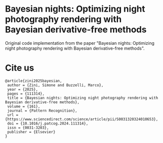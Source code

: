 # Bayesian nights: Optimizing night photography rendering with Bayesian derivative-free methods

Original code implementation from the paper "Bayesian nights: Optimizing night photography rendering with Bayesian derivative-free methods".


# Cite us

```
@article{zini2025bayesian,
 author = {Zini, Simone and Buzzelli, Marco},
 year = {2025},
 pages = {111314},
 title = {Bayesian nights: Optimizing night photography rendering with Bayesian derivative-free methods},
 volume = {161},
 journal = {Pattern Recognition},
 url = {https://www.sciencedirect.com/science/article/pii/S0031320324010653},
 doi = {10.1016/j.patcog.2024.111314},
 issn = {0031-3203},
 publisher = {Elsevier}
}
```
